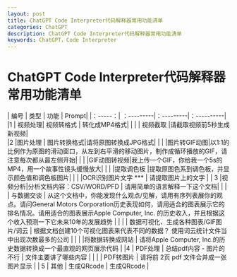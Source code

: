 ```yaml
---
layout: post
title: ChatGPT Code Interpreter代码解释器常用功能清单
categories: ChatGPT
description: ChatGPT Code Interpreter代码解释器常用功能清单
keywords: ChatGPT，Code Interpreter
---
```

# ChatGPT Code Interpreter代码解释器常用功能清单

|   编号  | 类型  |  功能    |    Prompt|
|：-----：| ：---------|：---------|：----------|
|1       | 视频处理| 视频转格式 |   转化成MP4格式|
|       |        | 视频截取    |请截取视频前5秒生成新视频|                            
|2       |图片处理 | 图片转换格式|请将原图转换成JPG格式|
|        |        |图片转GIF动图|以1:1的比例作为原图的滑动窗口，从左到右平滑的移动图片，制作成循环播放的GIF，请注意每次都从最左侧开始|
|        |        |GIF动图转视频|我上传一个GIF，你给我一个5s的MP4，用一个故事性镜头缓慢放大|
|        |        |提取调色板   |提取原图色系到调色板，并显示颜色值和调色板图片|
|        |        |OCR识别图片文字  *** |  请提取图片上的文字 |
| 3      |视频分析|分析文档内容：CSV/WORD/PFD | 请用简单的语言解释一下这个文档|
|        |          | 与数据交谈         | 从这个文档中，你能发现什么观点/见解，请用有序列表展你的观点。请问General Motors Corporation历史表现如何，请用适合的图表展示它的排名情况。请用适合的图表展示Apple Computer, Inc. 的历史收入，并且根据这个收入预测一下它未来10年的发展趋势                             |
|        |        | 数据可视化、生成各种图表/GIF图片/词云  | 根据文档创建10个可视化图表来代表不同的数据？ 使用词云统计文件当中出现次数最多的公司 |
|        |         |将数据转换成网站   |  请将Apple Computer, Inc.的历史数据转换成一个最直观的网页展示代码   |
|4        | PDF处理        | 总结pdf内容  - 图片的不行          | 文件主要讲了哪些内容                             |
|        |          | PDF转图片         | 请将前 2页 pdf 文件合并成一张图片显示                             |
| 5       | 其他       | 生成QRcode           | 生成QRcode                               |
















